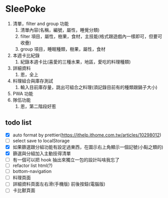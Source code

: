 # SleePoke

1. 清單，filter and group 功能
   1. 清單內容(名稱，編號，屬性，睡覺分類)
   2. filter 項目，屬性，樹果，食材，主技能(格式跟遊戲內一樣即可，但要可收疊)
   3. group 項目，睡眠種類，樹果，屬性，食材
2. 本週卡比紀錄
   1. 紀錄本週卡比(喜愛的三種水果，地區，愛吃的料理種類)
3. 詳細資料
   1. 恩，全上
4. 料理組合與庫存測試
   1. 輸入目前庫存量，跳出可組合之料理(須記錄目前有的種類跟鍋子大小)
5. PWA 功能
6. 隊伍功能
   1. 恩，第二階段好惹

## todo list

- [x] auto format by prettier(https://ithelp.ithome.com.tw/articles/10298012)
- [ ] select save to localStorage
- [x] 如果篩選跟分組功能有設定過東西，在圖示右上角顯示一個記號(小點之類的)
- [x] 篩選與分組加入主動技得清單
- [ ] 有一個可以把 hook 抽出來獨立一包的設計叫啥我忘了
- [ ] refactor list html(?)
- [ ] bottom-navigation
- [ ] 料理頁面
- [ ] 詳細資料頁面左右滑(手機版) 前後按鈕(電腦版)
- [ ] 卡比獸頁面
